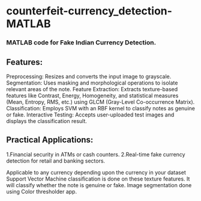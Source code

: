 # counterfeit-currency_detection-MATLAB
### MATLAB code for Fake Indian Currency Detection.

## Features:

Preprocessing: Resizes and converts the input image to grayscale.
Segmentation: Uses masking and morphological operations to isolate relevant areas of the note.
Feature Extraction: Extracts texture-based features like Contrast, Energy, Homogeneity, and statistical measures (Mean, Entropy, RMS, etc.) using GLCM (Gray-Level Co-occurrence Matrix).
Classification: Employs SVM with an RBF kernel to classify notes as genuine or fake.
Interactive Testing: Accepts user-uploaded test images and displays the classification result.

## Practical Applications:
1.Financial security in ATMs or cash counters.
2.Real-time fake currency detection for retail and banking sectors.

Applicable to any currency depending upon the currency in your dataset
Support Vector Machine classification is done on these texture features. It will classify whether the note is genuine or fake.
Image segmentation done using Color thresholder app.
